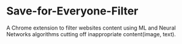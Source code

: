 # Save-for-Everyone-Filter
A Chrome extension to filter websites content using ML and Neural Networks algorithms cutting off inappropriate content(image, text).
